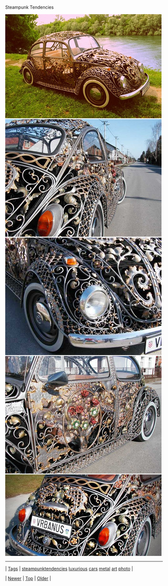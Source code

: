 <!--
title: Steampunk Tendencies
date: 2020-06-28T15:27:00.221Z
tags: steampunktendencies, luxurious, cars, metal, art, photo
-->


Steampunk Tendencies

![Steampunk Tendencies](72098335739-0.jpg)
![Steampunk Tendencies](72098335739-1.jpg)
![Steampunk Tendencies](72098335739-2.jpg)
![Steampunk Tendencies](72098335739-3.jpg)
![Steampunk Tendencies](72098335739-4.jpg)

<!--BOTTOM-POST-NAVIGATION-->
---

| [Tags](tags.md) | [steampunktendencies](tag-steampunktendencies.md) [luxurious](tag-luxurious.md) [cars](tag-cars.md) [metal](tag-metal.md) [art](tag-art.md) [photo](tag-photo.md) |

| [Newer](72095330250.md) | [Top](index.md) | [Older](72100287528.md) |